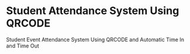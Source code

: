 # Student Attendance System Using QRCODE
 Student Event Attendance System Using QRCODE and Automatic Time In and Time Out
